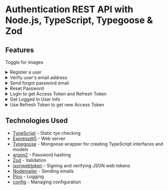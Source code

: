 # Authentication REST API with Node.js, TypeScript, Typegoose & Zod

## Features

Toggle for images

<details>
<summary>Register a user</summary>
  <img src="https://user-images.githubusercontent.com/86552266/180679864-d598cc3f-229e-44f1-9d19-571ebbb097aa.png">
</details>
<details>
<summary>Verify user's email address</summary>
  User Verification mail
  <img src="https://user-images.githubusercontent.com/86552266/180679646-2dedfb60-5b1f-49e9-8c74-33f563b16e4c.png">
  Verifying user
  <img src="https://user-images.githubusercontent.com/86552266/180679650-35f5c7e3-16d5-4323-8e3f-1dcb4d772d93.png">
</details>
<details>
<summary>Send forgot password email</summary>
  <img src="https://user-images.githubusercontent.com/86552266/180680103-30a64fe9-d748-48b3-923e-0147c2fa084c.png">
  <img src="https://user-images.githubusercontent.com/86552266/180680109-90309a58-ff21-4fbb-a51e-7610e22308ce.png">
</details>
<details>
<summary>Reset Password</summary>
  <img src="https://user-images.githubusercontent.com/86552266/180680693-82d5795c-911f-45f6-b75a-c76d008de063.png">
  <img src="https://user-images.githubusercontent.com/86552266/180680699-9e40a245-a83e-45a3-b1fd-cdbd56a3628a.png">
</details>
<details>
<summary>Login to get Access Token and Refresh Token</summary>
  <img src="https://user-images.githubusercontent.com/86552266/180680989-1ef3c39f-a787-4da5-854c-9986e7a7cc97.png">
</details>
<details>
<summary>Get Logged In User Info</summary>
  <img src="https://user-images.githubusercontent.com/86552266/180681100-6970b26c-69aa-4ca7-99ad-a7a0568b82fc.png">
</details>
<details>
<summary>Use Refresh Token to get new Access Token</summary>
  <img src="https://user-images.githubusercontent.com/86552266/180681255-b01dbe9d-14e7-4cda-850f-a3b28ece65cd.png">
</details>

## Technologies Used
- [TypeScript](https://www.typescriptlang.org/) - Static tye checking 
- [Express@5](https://expressjs.com/en/5x/api.html) - Web server
- [Typegoose](https://typegoose.github.io/typegoose/) - Mongoose wrapper for creating TypeScript interfaces and models
- [argon2](https://github.com/ranisalt/node-argon2#readme) - Password hashing
- [Zod](https://github.com/colinhacks/zod) - Validation
- [jsonwebtoken](https://github.com/auth0/node-jsonwebtoken) - Signing and verifying JSON web tokens
- [Nodemailer](https://nodemailer.com/about/) - Sending emails
- [Pino](https://github.com/pinojs/pino) - Logging
- [config](https://github.com/lorenwest/node-config) - Managing configuration

